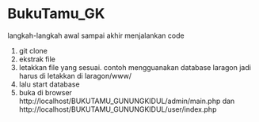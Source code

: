 # BukuTamu_GK

langkah-langkah awal sampai akhir menjalankan code
1. git clone
2. ekstrak file 
3. letakkan file yang sesuai. contoh mengguanakan database laragon jadi harus di letakkan di laragon/www/
4. lalu start database
5. buka di browser http://localhost/BUKUTAMU_GUNUNGKIDUL/admin/main.php dan http://localhost/BUKUTAMU_GUNUNGKIDUL/user/index.php
